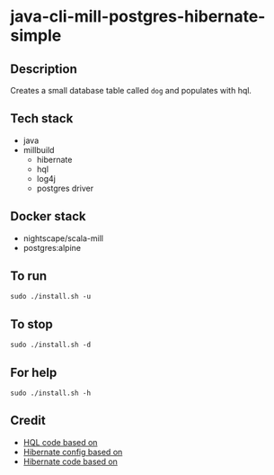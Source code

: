 # java-cli-mill-postgres-hibernate-simple

## Description
Creates a small database table
called `dog` and populates with
hql.

## Tech stack
- java
- millbuild
  - hibernate
  - hql
  - log4j
  - postgres driver

## Docker stack
- nightscape/scala-mill
- postgres:alpine

## To run
`sudo ./install.sh -u`

## To stop
`sudo ./install.sh -d`

## For help
`sudo ./install.sh -h`

## Credit
- [HQL code based on](https://www.journaldev.com/2954/hibernate-query-language-hql-example-tutorial)
- [Hibernate config based on](https://www.theserverside.com/blog/Coffee-Talk-Java-News-Stories-and-Opinions/An-example-hibernatecfgxml-for-MySQL-8-and-Hibernate-5)
- [Hibernate code based on](https://github.com/lokeshgupta1981/hibernate/tree/master/hibernate-hello-world)
